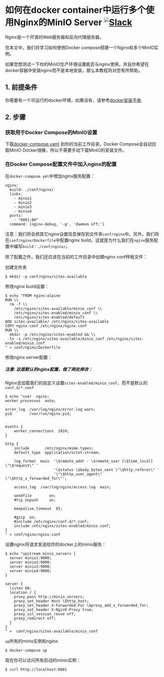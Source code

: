 # 如何在docker container中运行多个使用Nginx的MinIO Server [![Slack](https://slack.min.io/slack?type=svg)](https://slack.min.io)

Nginx是一个开源的Web服务器和反向代理服务器。

在本文中，我们将学习如何使用Docker compose搭建一个Nginx和多个MinIO实例。

如果您想测试一下你的MinIO生产环境设置能否与nginx使用，并且你希望在docker容器中安装nginx而不是本地安装，那么本教程将对您有所帮助。

## 1. 前提条件

你需要有一个可运行的docker环境，如果没有，请参考[docker安装手册](https://docs.docker.com/engine/installation/ubuntulinux/).

## 2. 步骤

### 获取用于Docker Compose的MinIO设置

下载[docker-compose.yaml](https://github.com/minio/minio/blob/master/docs/orchestration/docker-compose/docker-compose.yaml?raw=true) 到你的当前工作目录。Docker Compose会自动拉取MinIO Docker镜像，所以不需要手动下载MinIO的安装文件。

### 在Docker Compose配置文件中加入nginx的配置

在`docker-compose.yml`中增加nginx服务配置：

```
nginx:
  build: ./conf/nginx/
  links:
    - minio1
    - minio2
    - minio3
    - minio4
  ports:
    - "8081:80"
  command: [nginx-debug, '-g', 'daemon off;']
```

注意：我们将会把其它nginx设置信息保存到文件夹`conf/nginx`中。另外，我们将在`conf/nginx/Dockerfile`中配置nginx build。这就是为什么我们在`nginx`服务配置中编写`build：./conf/nginx/`。

除了配置之外，我们还应该在当前的工作目录中创建nginx conf样板文件：

创建文件夹

```
$ mkdir -p conf/nginx/sites-available
```

修改nginx build设置：

```
$ echo "FROM nginx:alpine
RUN \\
  rm -f \\
    /etc/nginx/sites-available/minio_conf \\
    /etc/nginx/sites-enabled/minio_conf \\
    /etc/nginx/sites-enabled/default
ADD sites-available/ /etc/nginx/sites-available
COPY nginx.conf /etc/nginx/nginx.conf
RUN \\
  mkdir -p /etc/nginx/sites-enabled && \\
  ln -s /etc/nginx/sites-available/minio_conf /etc/nginx/sites-enabled/minio_conf
" > conf/nginx/Dockerfile
```

修改nginx server配置：
##### 注意: 这是默认的nginx配置，做了两处修改：
Nginx会加载我们的自定义设置`sites-enabled/minio_conf`，而不是默认的`conf.d/*.conf`

```
$ echo "user  nginx;
worker_processes  auto;

error_log  /var/log/nginx/error.log warn;
pid        /var/run/nginx.pid;


events {
    worker_connections  1024;
}

http {
    include       /etc/nginx/mime.types;
    default_type  application/octet-stream;

    log_format  main  '\$remote_addr - \$remote_user [\$time_local] \"\$request\" '
                      '\$status \$body_bytes_sent \"\$http_referer\" '
                      '\"\$http_user_agent\" \"\$http_x_forwarded_for\"';

    access_log  /var/log/nginx/access.log  main;

    sendfile        on;
    #tcp_nopush     on;

    keepalive_timeout  65;

    #gzip  on;
    #include /etc/nginx/conf.d/*.conf;
    include /etc/nginx/sites-enabled/minio_conf;
}
" > conf/nginx/nginx.conf
```

设置nginx将请求发送给你的docker上的minio服务：

```
$ echo "upstream minio_servers {
  server minio1:9000;
  server minio2:9000;
  server minio3:9000;
  server minio4:9000;
}

server {
  listen 80;
  location / {
    proxy_pass http://minio_servers;
    proxy_set_header Host \$http_host;
    proxy_set_header X-Forwarded-For \$proxy_add_x_forwarded_for;
    proxy_set_header X-NginX-Proxy true;
    proxy_ssl_session_reuse off;
    proxy_redirect off;
  }
}
" >  conf/nginx/sites-available/minio_conf
```

`up`所有的minio实例和nginx:

```
$ docker-compose up
```

现在你可以访问所有启动的minio实例：

```
$ curl http://localhost:8081
```
